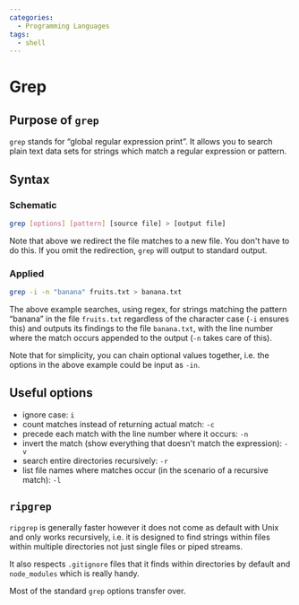 ```yaml
---
categories:
  - Programming Languages
tags:
  - shell
---
```


# Grep

## Purpose of `grep`

`grep` stands for “global regular expression print”. It allows you to search plain text data sets for strings which match a regular expression or pattern.

## Syntax

### Schematic

```bash
grep [options] [pattern] [source file] > [output file]
```

Note that above we redirect the file matches to a new file. You don't have to do this. If you omit the redirection, `grep` will output to standard output.

### Applied

```bash
grep -i -n "banana" fruits.txt > banana.txt
```

The above example searches, using regex, for strings matching the pattern “banana” in the file `fruits.txt` regardless of the character case (`-i` ensures this) and outputs its findings to the file `banana.txt`, with the line number where the match occurs appended to the output (`-n` takes care of this).

Note that for simplicity, you can chain optional values together, i.e. the options in the above example could be input as `-in`.

## Useful options

- ignore case: `i`
- count matches instead of returning actual match: `-c`
- precede each match with the line number where it occurs: `-n`
- invert the match (show everything that doesn't match the expression): `-v`
- search entire directories recursively: `-r`
- list file names where matches occur (in the scenario of a recursive match): `-l`

## `ripgrep`

`ripgrep` is generally faster however it does not come as default with Unix and only works recursively, i.e. it is designed to find strings within files within multiple directories not just single files or piped streams.

It also respects `.gitignore` files that it finds within directories by default and `node_modules` which is really handy.

Most of the standard `grep` options transfer over.
